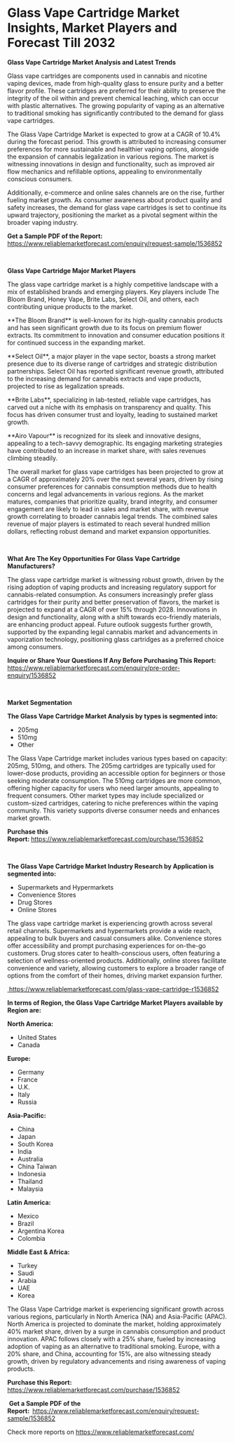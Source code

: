 <p><h1>Glass Vape Cartridge Market Insights, Market Players and Forecast Till 2032</h1></p><p><strong>Glass Vape Cartridge Market Analysis and Latest Trends</strong></p>
<p><p>Glass vape cartridges are components used in cannabis and nicotine vaping devices, made from high-quality glass to ensure purity and a better flavor profile. These cartridges are preferred for their ability to preserve the integrity of the oil within and prevent chemical leaching, which can occur with plastic alternatives. The growing popularity of vaping as an alternative to traditional smoking has significantly contributed to the demand for glass vape cartridges.</p><p>The Glass Vape Cartridge Market is expected to grow at a CAGR of 10.4% during the forecast period. This growth is attributed to increasing consumer preferences for more sustainable and healthier vaping options, alongside the expansion of cannabis legalization in various regions. The market is witnessing innovations in design and functionality, such as improved air flow mechanics and refillable options, appealing to environmentally conscious consumers.</p><p>Additionally, e-commerce and online sales channels are on the rise, further fueling market growth. As consumer awareness about product quality and safety increases, the demand for glass vape cartridges is set to continue its upward trajectory, positioning the market as a pivotal segment within the broader vaping industry.</p></p>
<p><strong>Get a Sample PDF of the Report:&nbsp;</strong> <a href="https://www.reliablemarketforecast.com/enquiry/request-sample/1536852?utm_campaign=2293&utm_medium=2&utm_source=Github&utm_content=ia&utm_term=09022025&utm_id=glass-vape-cartridge">https://www.reliablemarketforecast.com/enquiry/request-sample/1536852</a></p>
<p>&nbsp;</p>
<p><strong>Glass Vape Cartridge Major Market Players</strong></p>
<p><p>The glass vape cartridge market is a highly competitive landscape with a mix of established brands and emerging players. Key players include The Bloom Brand, Honey Vape, Brite Labs, Select Oil, and others, each contributing unique products to the market.</p><p>**The Bloom Brand** is well-known for its high-quality cannabis products and has seen significant growth due to its focus on premium flower extracts. Its commitment to innovation and consumer education positions it for continued success in the expanding market.</p><p>**Select Oil**, a major player in the vape sector, boasts a strong market presence due to its diverse range of cartridges and strategic distribution partnerships. Select Oil has reported significant revenue growth, attributed to the increasing demand for cannabis extracts and vape products, projected to rise as legalization spreads.</p><p>**Brite Labs**, specializing in lab-tested, reliable vape cartridges, has carved out a niche with its emphasis on transparency and quality. This focus has driven consumer trust and loyalty, leading to sustained market growth.</p><p>**Airo Vapour** is recognized for its sleek and innovative designs, appealing to a tech-savvy demographic. Its engaging marketing strategies have contributed to an increase in market share, with sales revenues climbing steadily.</p><p>The overall market for glass vape cartridges has been projected to grow at a CAGR of approximately 20% over the next several years, driven by rising consumer preferences for cannabis consumption methods due to health concerns and legal advancements in various regions. As the market matures, companies that prioritize quality, brand integrity, and consumer engagement are likely to lead in sales and market share, with revenue growth correlating to broader cannabis legal trends. The combined sales revenue of major players is estimated to reach several hundred million dollars, reflecting robust demand and market expansion opportunities.</p></p>
<p>&nbsp;</p>
<p><strong>What Are The Key Opportunities For Glass Vape Cartridge Manufacturers?</strong></p>
<p><p>The glass vape cartridge market is witnessing robust growth, driven by the rising adoption of vaping products and increasing regulatory support for cannabis-related consumption. As consumers increasingly prefer glass cartridges for their purity and better preservation of flavors, the market is projected to expand at a CAGR of over 15% through 2028. Innovations in design and functionality, along with a shift towards eco-friendly materials, are enhancing product appeal. Future outlook suggests further growth, supported by the expanding legal cannabis market and advancements in vaporization technology, positioning glass cartridges as a preferred choice among consumers.</p></p>
<p><strong>Inquire or Share Your Questions If Any Before Purchasing This Report:</strong> <a href="https://www.reliablemarketforecast.com/enquiry/pre-order-enquiry/1536852?utm_campaign=2293&utm_medium=2&utm_source=Github&utm_content=ia&utm_term=09022025&utm_id=glass-vape-cartridge">https://www.reliablemarketforecast.com/enquiry/pre-order-enquiry/1536852</a></p>
<p>&nbsp;</p>
<p><strong>Market Segmentation</strong></p>
<p><strong>The Glass Vape Cartridge Market Analysis by types is segmented into:</strong></p>
<p><ul><li>205mg</li><li>510mg</li><li>Other</li></ul></p>
<p><p>The Glass Vape Cartridge market includes various types based on capacity: 205mg, 510mg, and others. The 205mg cartridges are typically used for lower-dose products, providing an accessible option for beginners or those seeking moderate consumption. The 510mg cartridges are more common, offering higher capacity for users who need larger amounts, appealing to frequent consumers. Other market types may include specialized or custom-sized cartridges, catering to niche preferences within the vaping community. This variety supports diverse consumer needs and enhances market growth.</p></p>
<p><strong>Purchase this Report:&nbsp;</strong><a href="https://www.reliablemarketforecast.com/purchase/1536852?utm_campaign=2293&utm_medium=2&utm_source=Github&utm_content=ia&utm_term=09022025&utm_id=glass-vape-cartridge">https://www.reliablemarketforecast.com/purchase/1536852</a></p>
<p>&nbsp;</p>
<p><strong>The Glass Vape Cartridge Market Industry Research by Application is segmented into:</strong></p>
<p><ul><li>Supermarkets and Hypermarkets</li><li>Convenience Stores</li><li>Drug Stores</li><li>Online Stores</li></ul></p>
<p><p>The glass vape cartridge market is experiencing growth across several retail channels. Supermarkets and hypermarkets provide a wide reach, appealing to bulk buyers and casual consumers alike. Convenience stores offer accessibility and prompt purchasing experiences for on-the-go customers. Drug stores cater to health-conscious users, often featuring a selection of wellness-oriented products. Additionally, online stores facilitate convenience and variety, allowing customers to explore a broader range of options from the comfort of their homes, driving market expansion further.</p></p>
<p><a href="https://www.reliablemarketforecast.com/glass-vape-cartridge-r1536852?utm_campaign=2293&utm_medium=2&utm_source=Github&utm_content=ia&utm_term=09022025&utm_id=glass-vape-cartridge">&nbsp;https://www.reliablemarketforecast.com/glass-vape-cartridge-r1536852</a></p>
<p><strong>In terms of Region, the Glass Vape Cartridge Market Players available by Region are:</strong></p>
<p>
    <p> <strong> North America: </strong>
        <ul>
            <li>United States</li>
            <li>Canada</li>
        </ul>
        </p> 
    <p> <strong> Europe: </strong>
        <ul>
            <li>Germany</li>
            <li>France</li>
            <li>U.K.</li>
            <li>Italy</li>
            <li>Russia</li>
        </ul>
        </p> 
    <p> <strong> Asia-Pacific: </strong>
        <ul>
            <li>China</li>
            <li>Japan</li>
            <li>South Korea</li>
            <li>India</li>
            <li>Australia</li>
            <li>China Taiwan</li>
            <li>Indonesia</li>
            <li>Thailand</li>
            <li>Malaysia</li>
        </ul>
        </p> 
    <p> <strong> Latin America: </strong>
        <ul>
            <li>Mexico</li>
            <li>Brazil</li>
            <li>Argentina Korea</li>
            <li>Colombia</li>
        </ul>
        </p> 
    <p> <strong> Middle East & Africa: </strong>
        <ul>
            <li>Turkey</li>
            <li>Saudi</li>
            <li>Arabia</li>
            <li>UAE</li>
            <li>Korea</li>
        </ul>
    </p>
    </p>
<p><p>The Glass Vape Cartridge market is experiencing significant growth across various regions, particularly in North America (NA) and Asia-Pacific (APAC). North America is projected to dominate the market, holding approximately 40% market share, driven by a surge in cannabis consumption and product innovation. APAC follows closely with a 25% share, fueled by increasing adoption of vaping as an alternative to traditional smoking. Europe, with a 20% share, and China, accounting for 15%, are also witnessing steady growth, driven by regulatory advancements and rising awareness of vaping products.</p></p>
<p><strong>Purchase this Report: </strong><a href="https://www.reliablemarketforecast.com/purchase/1536852?utm_campaign=2293&utm_medium=2&utm_source=Github&utm_content=ia&utm_term=09022025&utm_id=glass-vape-cartridge">https://www.reliablemarketforecast.com/purchase/1536852</a></p>
<p>&nbsp;<strong>Get a Sample PDF of the Report:&nbsp;&nbsp;</strong><a href="https://www.reliablemarketforecast.com/enquiry/request-sample/1536852?utm_campaign=2293&utm_medium=2&utm_source=Github&utm_content=ia&utm_term=09022025&utm_id=glass-vape-cartridge">https://www.reliablemarketforecast.com/enquiry/request-sample/1536852</a></p>
<p><strong></strong></p>
<p>Check more reports on <a href="https://www.reliablemarketforecast.com/?utm_campaign=2293&utm_medium=2&utm_source=Github&utm_content=ia&utm_term=09022025&utm_id=glass-vape-cartridge">https://www.reliablemarketforecast.com/</a></p>